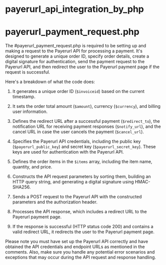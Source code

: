 # payerurl_api_integration_by_php
# payerurl_payment_request.php
The #payerurl_payment_request.php is required to be setting up and making a request to the Payerurl API for processing a payment. It's designed to generate a unique order ID, specify order details, create a digital signature for authentication, send the payment request to the Payerurl API, and then redirect the user to the Payerurl payment page if the request is successful.

Here's a breakdown of what the code does:

1. It generates a unique order ID (`$invoiceid`) based on the current timestamp.

2. It sets the order total amount (`$amount`), currency (`$currency`), and billing user information.

3. Defines the redirect URL after a successful payment (`$redirect_to`), the notification URL for receiving payment responses (`$notify_url`), and the cancel URL in case the user cancels the payment (`$cancel_url`).

4. Specifies the Payerurl API credentials, including the public key (`$payerurl_public_key`) and secret key (`$payerurl_secret_key`). These keys are used for authentication with the Payerurl API.

5. Defines the order items in the `$items` array, including the item name, quantity, and price.

6. Constructs the API request parameters by sorting them, building an HTTP query string, and generating a digital signature using HMAC-SHA256.

7. Sends a POST request to the Payerurl API with the constructed parameters and the authorization header.

8. Processes the API response, which includes a redirect URL to the Payerurl payment page.

9. If the response is successful (HTTP status code 200) and contains a valid redirect URL, it redirects the user to the Payerurl payment page.

Please note you must have set up the Payerurl API correctly and have obtained the API credentials and endpoint URLs as mentioned in the comments. Also, make sure you handle any potential error scenarios and exceptions that may occur during the API request and response handling.
